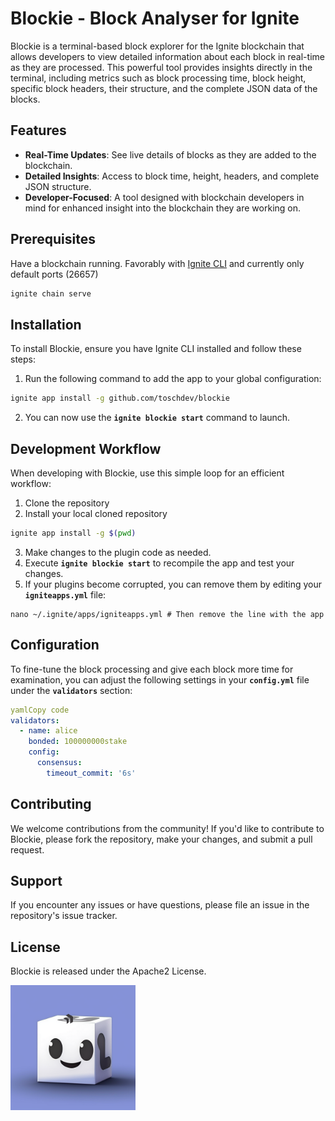 # **Blockie - Block Analyser for Ignite**

Blockie is a terminal-based block explorer for the Ignite blockchain that allows developers to view detailed information about each block in real-time as they are processed. This powerful tool provides insights directly in the terminal, including metrics such as block processing time, block height, specific block headers, their structure, and the complete JSON data of the blocks.

## **Features**

- **Real-Time Updates**: See live details of blocks as they are added to the blockchain.
- **Detailed Insights**: Access to block time, height, headers, and complete JSON structure.
- **Developer-Focused**: A tool designed with blockchain developers in mind for enhanced insight into the blockchain they are working on.

## Prerequisites

Have a blockchain running. Favorably with [Ignite CLI](https://github.com/ignite/cli) and currently only default ports (26657)

```bash
ignite chain serve
```

## **Installation**

To install Blockie, ensure you have Ignite CLI installed and follow these steps:

1. Run the following command to add the app to your global configuration:

```bash
ignite app install -g github.com/toschdev/blockie
```

2. You can now use the **`ignite blockie start`** command to launch.

## **Development Workflow**

When developing with Blockie, use this simple loop for an efficient workflow:

1. Clone the repository
2. Install your local cloned repository
```bash
ignite app install -g $(pwd)
```
3. Make changes to the plugin code as needed.
4. Execute **`ignite blockie start`** to recompile the app and test your changes.
5. If your plugins become corrupted, you can remove them by editing your **`igniteapps.yml`** file:

```
nano ~/.ignite/apps/igniteapps.yml # Then remove the line with the app
```

## **Configuration**

To fine-tune the block processing and give each block more time for examination, you can adjust the following settings in your **`config.yml`** file under the **`validators`** section:

```yaml
yamlCopy code
validators:
  - name: alice
    bonded: 100000000stake
    config:
      consensus:
        timeout_commit: '6s'

```

## **Contributing**

We welcome contributions from the community! If you'd like to contribute to Blockie, please fork the repository, make your changes, and submit a pull request.

## **Support**

If you encounter any issues or have questions, please file an issue in the repository's issue tracker.

## **License**

Blockie is released under the Apache2 License.

<img src="cubie_ignite.png" alt="Blockie" width="200"/>